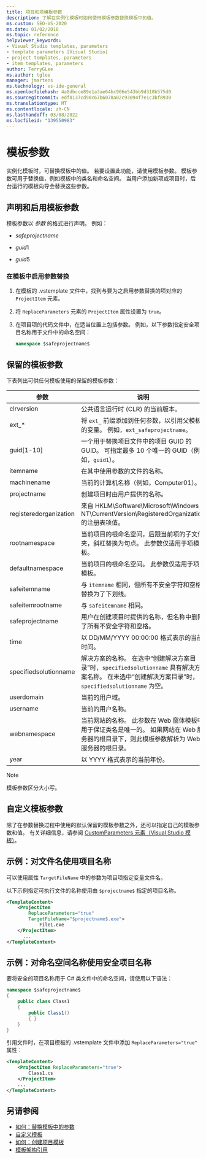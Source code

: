 ```yaml
---
title: 项目和项模板参数
description: 了解在实例化模板时如何使用模板参数替换模板中的值。
ms.custom: SEO-VS-2020
ms.date: 01/02/2018
ms.topic: reference
helpviewer_keywords:
- Visual Studio templates, parameters
- template parameters [Visual Studio]
- project templates, parameters
- item templates, parameters
author: TerryGLee
ms.author: tglee
manager: jmartens
ms.technology: vs-ide-general
ms.openlocfilehash: 4a8dbcce89e1a3ae64bc906e543bb9d318b575d0
ms.sourcegitcommit: edf8137cd90c67b6078a02c93094f7e1c3bf8930
ms.translationtype: MT
ms.contentlocale: zh-CN
ms.lasthandoff: 03/08/2022
ms.locfileid: "139550983"
---
```

# <a name="template-parameters"></a>模板参数

实例化模板时，可替换模板中的值。 若要设置此功能，请使用模板参数。 模板参数可用于替换值，例如模板中的类名和命名空间。 当用户添加新项或项目时，后台运行的模板向导会替换这些参数。

## <a name="declare-and-enable-template-parameters"></a>声明和启用模板参数

模板参数以 $参数$ 的格式进行声明。 例如：

- $safeprojectname$

- $guid1$

- $guid5$

### <a name="enable-parameter-substitution-in-templates"></a>在模板中启用参数替换

1. 在模板的 .vstemplate 文件中，找到与要为之启用参数替换的项对应的 `ProjectItem` 元素。

1. 将 `ReplaceParameters` 元素的 `ProjectItem` 属性设置为 `true`。

1. 在项目项的代码文件中，在适当位置上包括参数。 例如，以下参数指定安全项目名称用于文件中的命名空间：

   ```csharp
   namespace $safeprojectname$
   ```

## <a name="reserved-template-parameters"></a>保留的模板参数

下表列出可供任何模板使用的保留的模板参数：

|参数|说明|
|---------------|-----------------|
|clrversion|公共语言运行时 (CLR) 的当前版本。|
|ext_\*|将 `ext_` 前缀添加到任何参数，以引用父模板的变量。 例如，`ext_safeprojectname`。|
|guid[1-10]|一个用于替换项目文件中的项目 GUID 的 GUID。 可指定最多 10 个唯一的 GUID（例如，`guid1`）。|
|itemname|在其中使用参数的文件的名称。|
|machinename|当前的计算机名称（例如，Computer01）。|
|projectname|创建项目时由用户提供的名称。|
|registeredorganization|来自 HKLM\Software\Microsoft\Windows NT\CurrentVersion\RegisteredOrganization 的注册表项值。|
|rootnamespace|当前项目的根命名空间，后跟当前项的子文件夹，斜杠替换为句点。 此参数仅适用于项模板。|
|defaultnamespace|当前项目的根命名空间。 此参数仅适用于项模板。| 
|safeitemname|与 `itemname` 相同，但所有不安全字符和空格替换为了下划线。|
|safeitemrootname|与 `safeitemname` 相同。|
|safeprojectname|用户在创建项目时提供的名称，但名称中删除了所有不安全字符和空格。|
|time|以 DD/MM/YYYY 00:00:00 格式表示的当前时间。|
|specifiedsolutionname|解决方案的名称。 在选中“创建解决方案目录”时，`specifiedsolutionname` 具有解决方案名称。 在未选中“创建解决方案目录”时，`specifiedsolutionname` 为空。|
|userdomain|当前的用户域。|
|username|当前的用户名称。|
|webnamespace|当前网站的名称。 此参数在 Web 窗体模板中用于保证类名是唯一的。 如果网站在 Web 服务器的根目录下，则此模板参数解析为 Web 服务器的根目录。|
|year|以 YYYY 格式表示的当前年份。|

> [!NOTE]
> 模板参数区分大小写。

## <a name="custom-template-parameters"></a>自定义模板参数

除了在参数替换过程中使用的默认保留的模板参数之外，还可以指定自己的模板参数和值。 有关详细信息，请参阅 [CustomParameters 元素（Visual Studio 模板）](../extensibility/customparameters-element-visual-studio-templates.md)。

## <a name="example-use-the-project-name-for-a-file-name"></a>示例：对文件名使用项目名称

可以使用属性 `TargetFileName` 中的参数为项目项指定变量文件名。

以下示例指定可执行文件的名称使用由 `$projectname$` 指定的项目名称。

```xml
<TemplateContent>
    <ProjectItem
        ReplaceParameters="true"
        TargetFileName="$projectname$.exe">
            File1.exe
    </ProjectItem>
      ...
</TemplateContent>
```

## <a name="example-use-the-safe-project-name-for-the-namespace-name"></a>示例：对命名空间名称使用安全项目名称

要将安全的项目名称用于 C# 类文件中的命名空间，请使用以下语法：

```csharp
namespace $safeprojectname$
{
    public class Class1
    {
        public Class1()
        { }
    }
}
```

引用文件时，在项目模板的 .vstemplate 文件中添加 `ReplaceParameters="true"` 属性：

```xml
<TemplateContent>
    <ProjectItem ReplaceParameters="true">
        Class1.cs
    </ProjectItem>
    ...
</TemplateContent>
```

## <a name="see-also"></a>另请参阅

- [如何：替换模板中的参数](how-to-substitute-parameters-in-a-template.md)
- [自定义模板](../ide/customizing-project-and-item-templates.md)
- [如何：创建项目模板](../ide/how-to-create-project-templates.md)
- [模板架构引用](../extensibility/visual-studio-template-schema-reference.md)
